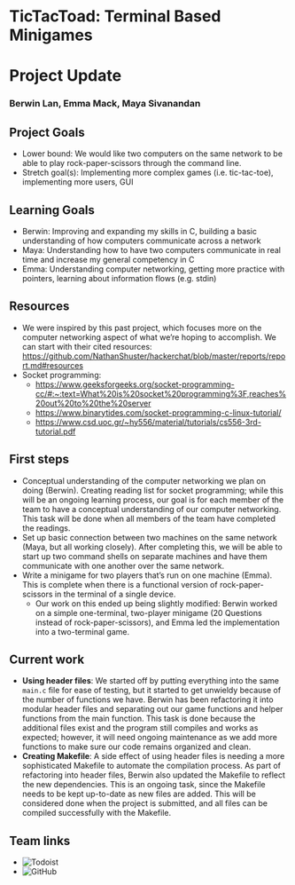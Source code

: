 # TicTacToad: Terminal Based Minigames
# Project Update
### Berwin Lan, Emma Mack, Maya Sivanandan

## Project Goals
* Lower bound: We would like two computers on the same network to be able to play rock-paper-scissors through the command line.
* Stretch goal(s): Implementing more complex games (i.e. tic-tac-toe), implementing more users, GUI

## Learning Goals
* Berwin: Improving and expanding my skills in C, building a basic understanding of how computers communicate across a network
* Maya: Understanding how to have two computers communicate in real time and increase my general competency in C
* Emma: Understanding computer networking, getting more practice with pointers, learning about information flows (e.g. stdin)

## Resources
* We were inspired by this past project, which focuses more on the computer networking aspect of what we’re hoping to accomplish. We can start with their cited resources: https://github.com/NathanShuster/hackerchat/blob/master/reports/report.md#resources
* Socket programming: 
  * https://www.geeksforgeeks.org/socket-programming-cc/#:~:text=What%20is%20socket%20programming%3F,reaches%20out%20to%20the%20server
  * https://www.binarytides.com/socket-programming-c-linux-tutorial/
  * https://www.csd.uoc.gr/~hy556/material/tutorials/cs556-3rd-tutorial.pdf


## First steps
* Conceptual understanding of the computer networking we plan on doing (Berwin). Creating reading list for socket programming; while this will be an ongoing learning process, our goal is for each member of the team to have a conceptual understanding of our computer networking. This task will be done when all members of the team have completed the readings.
* Set up basic connection between two machines on the same network (Maya, but all working closely). After completing this, we will be able to start up two command shells on separate machines and have them communicate with one another over the same network.
* Write a minigame for two players that’s run on one machine (Emma). This is complete when there is a functional version of rock-paper-scissors in the terminal of a single device.
  * Our work on this ended up being slightly modified: Berwin worked on a simple one-terminal, two-player minigame (20 Questions instead of rock-paper-scissors), and Emma led the implementation into a two-terminal game.

## Current work
* **Using header files**: We started off by putting everything into the same `main.c` file for ease of testing, but it started to get unwieldy because of the number of functions we have. Berwin has been refactoring it into modular header files and separating out our game functions and helper functions from the main function. This task is done because the additional files exist and the program still compiles and works as expected; however, it will need ongoing maintenance as we add more functions to make sure our code remains organized and clean.
* **Creating Makefile**: A side effect of using header files is needing a more sophisticated Makefile to automate the compilation process. As part of refactoring into header files, Berwin also updated the Makefile to reflect the new dependencies. This is an ongoing task, since the Makefile needs to be kept up-to-date as new files are added. This will be considered done when the project is submitted, and all files can be compiled successfully with the Makefile.

<!-- 3) What have you done to get started?  Have you found the resources you need, do you have a plan to find them, or do you need help?  If you found any resources you think I should add to the list on the class web page, please email them to me.

4) What are you working on now?  Describe at least three concrete tasks that you are working on, and identify which members of the team are working on them.  For each one, what is the "definition of done"; that is, what will you produce to demonstrate that the task is done? -->

<!-- Link to Todoist board and Github -->
## Team links
* ![Todoist](https://todoist.com/app/project/2285403013)
* ![GitHub](https://github.com/emmamack/TicTacToad/)